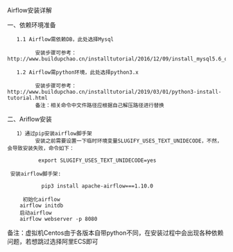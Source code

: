 Airflow安装详解

一、依赖环境准备

       1.1 Airflow需依赖DB，此处选择Mysql
       
             安装步骤可参考：  http://www.buildupchao.cn/installtutorial/2016/12/09/install_mysql5.6_on_centos7.html
             
       1.2 Airflow需python环境，此处选择python3.x
       
             安装步骤可参考： http://www.buildupchao.cn/installtutorial/2019/03/01/python3-install-tutorial.html
             备注：相关命令中文件路径应根据自己解压路径进行替换

二、Ariflow安装

       1）通过pip安装airflow脚手架
             安装之前需要设置一下临时环境变量SLUGIFY_USES_TEXT_UNIDECODE，不然，会导致安装失败，命令如下：
             
              export SLUGIFY_USES_TEXT_UNIDECODE=yes
              
     安装airflow脚手架:
     
               pip3 install apache-airflow===1.10.0

         初始化airflow
        airflow initdb
        启动airflow
        airflow webserver -p 8080

备注：虚拟机Centos由于各版本自带python不同，在安装过程中会出现各种依赖问题，若想跳过选择阿里ECS即可
